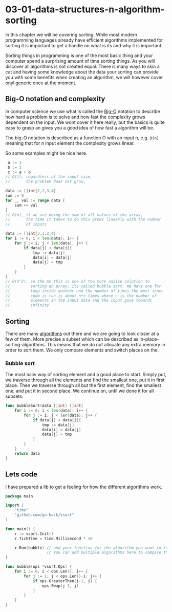 
# 03-01-data-structures-n-algorithm-sorting

In this chapter we will be covering sorting. While most modern programming languages already have efficient algorithms implemented for sorting it is important to get a handle on what is its and why it is important.

Sorting things in programming is one of the most basic thing and your computer spend a surprising amount of time sorting things. As you will discover all algorithms is not created equal. There is many ways to skin a cat and having some knowledge about the data your sorting can provide you with some benefits when creating an algorithm, we will however cover onyl generic once at the moment.


## Big-O notation and complexity

In computer science we use what is called the [Big-O](https://en.wikipedia.org/wiki/Big_O_notation) notation to describe how hard a problem is to solve and how fast the complexity grows dependent on the input. We wont cover it here really, but the basics is quite easy to grasp an gives you a good idea of how fast a algorithm will be.

The big-O notation is described as a function O with an input n, e.g. `O(n)` meaning that for n input element the complexity grows linear.

So some examples might be nice here.

```go 
 a := 1
 b := 2
 c := a + b 
// O(1), regardless of the input size,
//       the problem does not grow.
 ```

 ```go 
 data := []int{1,2,3,4}
 sum := 0
 for _, val := range data {
     sum += val
 }
// O(n), if we are doing the sum of all values of the array, 
//       the time it takes to do this grows linearly with the number
//       of inputs
 ```

```go 
data := []int{3,1,2,4}
for i := 0; i < len(data); i++ {
    for j := i; j < len(data); j++ {
        if data[j] < data[i]{
            tmp := data[j]
            data[i] = data[j]
            data[j] = tmp
        }
    }
}
// O(n^2), so the mo this is one of the more naiive solution to
//         sorting an array, its called bubble sort. We have one for 
//         loop inside another and the number of times the most inner
//         code is run is about n*n times where n is the number of
//         elements in the input data and the input gose towards
//         infinity.
 ```


## Sorting
There are many [algorithms](https://en.wikipedia.org/wiki/Category:Sorting_algorithms) out there and we are going to look closer at a few of them. More precise a subset which can be described as in-place-sorting-algorithms. This means that we do not allocate any extra memory in order to sort them. We only compare elements and switch places on the.

### Bubble sort
The most naiiv way of sorting element and a good place to start. Simply put, we traverse through all the elements and find the smallest one, put it in first place. Then we traverse through all but the first element, find the smallest one, and put it in second place. We continue on, until we done it for all subsets.

```go
func bubbleSort(data []int) []int{
    for i := 0; i < len(data); i++ {
        for j := i; j < len(data); j++ {
            if data[j] < data[i]{
                tmp := data[j]
                data[i] = data[j]
                data[j] = tmp
            }
        }
    }
    return data
}
```

## Lets code
I have prepared a lib to get a feeling for how the different algorithms work.

```go
package main

import (
    "time"
    "github.com/go-hack/vsort"
)

func main() {
    r := vsort.Init()
    r.TickTime = time.Millisecond * 10

    r.Run(bubble) // and your function for the algorithm you want to test.
                  // You can add multiple algorithms here to compare them
}

func bubble(ops *vsort.Ops) {
    for i := 0; i < ops.Len(); i++ {
        for j := 1; j < ops.Len()-i; j++ {
            if ops.GreaterThen(j-1, j) {
                ops.Swap(j-1, j)
            }
        }
    }
}

```
